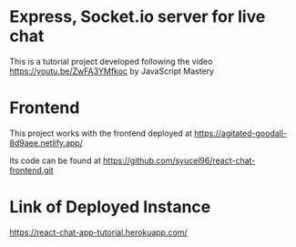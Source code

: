 # Express, Socket.io server for live chat
This is a tutorial project developed following the video https://youtu.be/ZwFA3YMfkoc by JavaScript Mastery

# Frontend
This project works with the frontend deployed at https://agitated-goodall-8d9aee.netlify.app/

Its code can be found at https://github.com/syucel96/react-chat-frontend.git

# Link of Deployed Instance
https://react-chat-app-tutorial.herokuapp.com/
